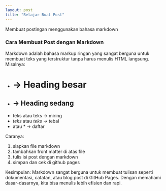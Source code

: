 ```yaml
---
layout: post
title: "Belajar Buat Post"
---
```


Membuat postingan menggunakan bahasa markdown

### Cara Membuat Post dengan Markdown

Markdown adalah bahasa markup ringan yang sangat berguna untuk membuat teks yang terstruktur tanpa harus menulis HTML langsung. 
Misalnya:
 - # → Heading besar
 - ## → Heading sedang
 - teks atau teks → miring
 - *teks* atau _teks_ → tebal
 -  atau * → daftar

Caranya:
1. siapkan file markdown
2. tambahkan front matter di atas file
3. tulis isi post dengan markdown
4. simpan dan cek di github pages

Kesimpulan:
Markdown sangat berguna untuk membuat tulisan seperti dokumentasi, catatan, atau blog post di GitHub Pages. Dengan memahami dasar-dasarnya, kita bisa menulis lebih efisien dan rapi.